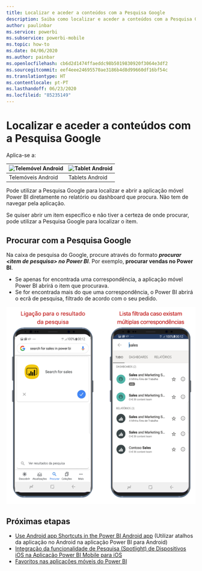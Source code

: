 ```yaml
---
title: Localizar e aceder a conteúdos com a Pesquisa Google
description: Saiba como localizar e aceder a conteúdos com a Pesquisa Google.
author: paulinbar
ms.service: powerbi
ms.subservice: powerbi-mobile
ms.topic: how-to
ms.date: 04/06/2020
ms.author: painbar
ms.openlocfilehash: cb6d2d1474ffaeddc98b5019830920f3064e3df2
ms.sourcegitcommit: eef4eee24695570ae3186b4d8d99660df16bf54c
ms.translationtype: HT
ms.contentlocale: pt-PT
ms.lasthandoff: 06/23/2020
ms.locfileid: "85235149"
---
```

# <a name="find-and-access-your-content-with-google-search"></a>Localizar e aceder a conteúdos com a Pesquisa Google

Aplica-se a:

| ![Telemóvel Android](./media/mobile-app-find-access-google-search/android-logo-40-px.png) | ![Tablet Android](./media/mobile-app-find-access-google-search/android-logo-40-px.png) |
|:--- |:--- |
| Telemóveis Android |Tablets Android |

Pode utilizar a Pesquisa Google para localizar e abrir a aplicação móvel Power BI diretamente no relatório ou dashboard que procura. Não tem de navegar pela aplicação.

Se quiser abrir um item específico e não tiver a certeza de onde procurar, pode utilizar a Pesquisa Google para localizar o item.

## <a name="search-using-google-search"></a>Procurar com a Pesquisa Google

Na caixa de pesquisa do Google, procure através do formato ***procurar &lt;item de pesquisa&gt; no Power BI***. Por exemplo, **procurar vendas no Power BI**.

* Se apenas for encontrada uma correspondência, a aplicação móvel Power BI abrirá o item que procurava.
* Se for encontrada mais do que uma correspondência, o Power BI abrirá o ecrã de pesquisa, filtrado de acordo com o seu pedido.

![Resultado da Pesquisa Google na aplicação móvel Power BI para Android](media/mobile-app-find-access-google-search/mobile-google-search.png)

## <a name="next-steps"></a>Próximas etapas
* [Use Android app Shortcuts in the Power BI Android app](mobile-app-quick-access-shortcuts.md) (Utilizar atalhos da aplicação no Android na aplicação Power BI para Android)
* [Integração da funcionalidade de Pesquisa (Spotlight) de Dispositivos iOS na Aplicação Power BI Mobile para iOS](mobile-apps-ios-search-integration.md)
* [Favoritos nas aplicações móveis do Power BI](mobile-apps-favorites.md)
